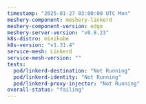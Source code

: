 ```yaml
---
timestamp: "2025-01-27 03:00:00 UTC Mon"
meshery-component: meshery-linkerd
meshery-component-version: edge
meshery-server-version: "v0.8.23"
k8s-distro: minikube
k8s-version: "v1.31.4"
service-mesh: Linkerd
service-mesh-version: ""
tests:
  pod/linkerd-destination: "Not Running"
  pod/linkerd-identity: "Not Running"
  pod/linkerd-proxy-injector: "Not Running"
overall-status: "failing"
---
```

